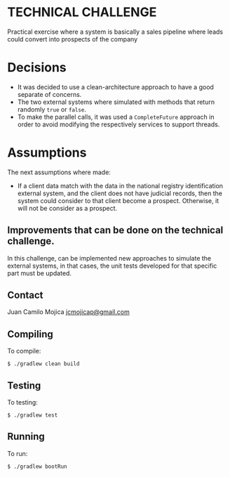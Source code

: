 # TECHNICAL CHALLENGE

Practical exercise where a system is basically a sales pipeline 
where leads could convert into prospects of the company

# Decisions
* It was decided to use a clean-architecture approach to have a good separate of concerns.
* The two external systems where simulated with methods that return randomly ```true``` or ```false```. 
* To make the parallel calls, it was used a ```CompleteFuture``` approach in order to avoid modifying the 
respectively services to support threads.
 
# Assumptions
The next assumptions where made:
* If a client data match with the data in the national registry identification external 
system, and the client does not have judicial records, then the system could consider to
that client become a prospect. Otherwise, it will not be consider as a prospect.

## Improvements that can be done on the technical challenge.
In this challenge, can be implemented new approaches to simulate the external systems, in that
cases, the unit tests developed for that specific part must be updated.


## Contact
Juan Camilo Mojica <jcmojicap@gmail.com>

## Compiling

To compile:

    $ ./gradlew clean build

## Testing

To testing:

    $ ./gradlew test   

## Running

To run:

    $ ./gradlew bootRun